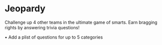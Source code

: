 # Jeopardy

Challenge up 4 other teams in the ultimate game of smarts. Earn bragging rights by answering trivia questions!

•	Add a plist of questions for up to 5 categories
